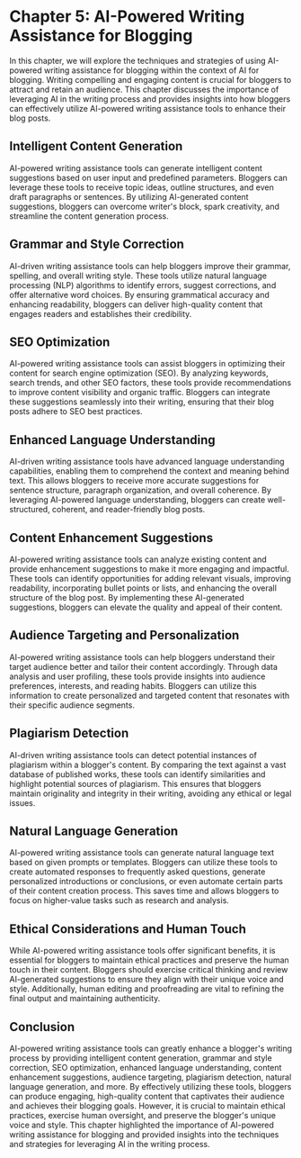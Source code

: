 Chapter 5: AI-Powered Writing Assistance for Blogging
=====================================================

In this chapter, we will explore the techniques and strategies of using AI-powered writing assistance for blogging within the context of AI for blogging. Writing compelling and engaging content is crucial for bloggers to attract and retain an audience. This chapter discusses the importance of leveraging AI in the writing process and provides insights into how bloggers can effectively utilize AI-powered writing assistance tools to enhance their blog posts.

Intelligent Content Generation
------------------------------

AI-powered writing assistance tools can generate intelligent content suggestions based on user input and predefined parameters. Bloggers can leverage these tools to receive topic ideas, outline structures, and even draft paragraphs or sentences. By utilizing AI-generated content suggestions, bloggers can overcome writer's block, spark creativity, and streamline the content generation process.

Grammar and Style Correction
----------------------------

AI-driven writing assistance tools can help bloggers improve their grammar, spelling, and overall writing style. These tools utilize natural language processing (NLP) algorithms to identify errors, suggest corrections, and offer alternative word choices. By ensuring grammatical accuracy and enhancing readability, bloggers can deliver high-quality content that engages readers and establishes their credibility.

SEO Optimization
----------------

AI-powered writing assistance tools can assist bloggers in optimizing their content for search engine optimization (SEO). By analyzing keywords, search trends, and other SEO factors, these tools provide recommendations to improve content visibility and organic traffic. Bloggers can integrate these suggestions seamlessly into their writing, ensuring that their blog posts adhere to SEO best practices.

Enhanced Language Understanding
-------------------------------

AI-driven writing assistance tools have advanced language understanding capabilities, enabling them to comprehend the context and meaning behind text. This allows bloggers to receive more accurate suggestions for sentence structure, paragraph organization, and overall coherence. By leveraging AI-powered language understanding, bloggers can create well-structured, coherent, and reader-friendly blog posts.

Content Enhancement Suggestions
-------------------------------

AI-powered writing assistance tools can analyze existing content and provide enhancement suggestions to make it more engaging and impactful. These tools can identify opportunities for adding relevant visuals, improving readability, incorporating bullet points or lists, and enhancing the overall structure of the blog post. By implementing these AI-generated suggestions, bloggers can elevate the quality and appeal of their content.

Audience Targeting and Personalization
--------------------------------------

AI-powered writing assistance tools can help bloggers understand their target audience better and tailor their content accordingly. Through data analysis and user profiling, these tools provide insights into audience preferences, interests, and reading habits. Bloggers can utilize this information to create personalized and targeted content that resonates with their specific audience segments.

Plagiarism Detection
--------------------

AI-driven writing assistance tools can detect potential instances of plagiarism within a blogger's content. By comparing the text against a vast database of published works, these tools can identify similarities and highlight potential sources of plagiarism. This ensures that bloggers maintain originality and integrity in their writing, avoiding any ethical or legal issues.

Natural Language Generation
---------------------------

AI-powered writing assistance tools can generate natural language text based on given prompts or templates. Bloggers can utilize these tools to create automated responses to frequently asked questions, generate personalized introductions or conclusions, or even automate certain parts of their content creation process. This saves time and allows bloggers to focus on higher-value tasks such as research and analysis.

Ethical Considerations and Human Touch
--------------------------------------

While AI-powered writing assistance tools offer significant benefits, it is essential for bloggers to maintain ethical practices and preserve the human touch in their content. Bloggers should exercise critical thinking and review AI-generated suggestions to ensure they align with their unique voice and style. Additionally, human editing and proofreading are vital to refining the final output and maintaining authenticity.

Conclusion
----------

AI-powered writing assistance tools can greatly enhance a blogger's writing process by providing intelligent content generation, grammar and style correction, SEO optimization, enhanced language understanding, content enhancement suggestions, audience targeting, plagiarism detection, natural language generation, and more. By effectively utilizing these tools, bloggers can produce engaging, high-quality content that captivates their audience and achieves their blogging goals. However, it is crucial to maintain ethical practices, exercise human oversight, and preserve the blogger's unique voice and style. This chapter highlighted the importance of AI-powered writing assistance for blogging and provided insights into the techniques and strategies for leveraging AI in the writing process.
